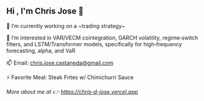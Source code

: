 ## Hi , I'm Chris Jose 👋


🔭 I’m currently working on a ~trading strategy~

🌱 I’m interested in VAR/VECM cointegration, GARCH volatility, regime‑switch filters, and LSTM/Transformer models, specifically for high‑frequency forecasting, alpha, and VaR

📫 Email: chris.jose.castaneda@gmail.com 

⚡ Favorite Meal: Steak Frites w/ Chimichurri Sauce

*More about me at 👉 https://chris-d-jose.vercel.app*



